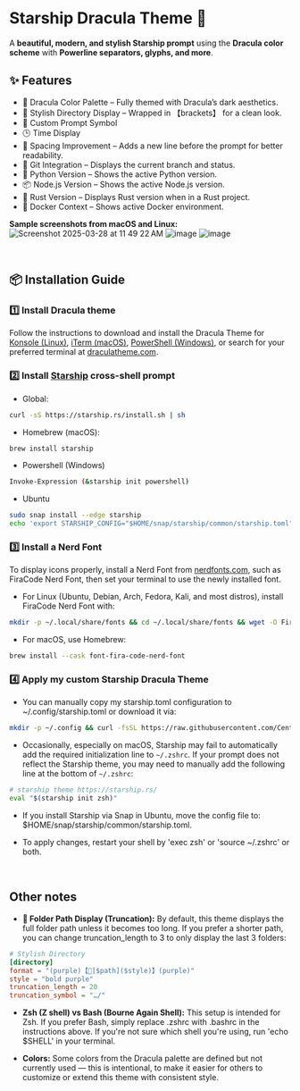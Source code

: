 # Starship Dracula Theme 🚀

A **beautiful, modern, and stylish Starship prompt** using the **Dracula color scheme** with **Powerline separators, glyphs, and more**.

## ✨ Features
- 🎨 Dracula Color Palette – Fully themed with Dracula’s dark aesthetics.
- 📂 Stylish Directory Display – Wrapped in 【brackets】 for a clean look.
- 🚀 Custom Prompt Symbol
- 🕒 Time Display
- 📏 Spacing Improvement – Adds a new line before the prompt for better readability.
- 🌱 Git Integration – Displays the current branch and status.
- 🐍 Python Version – Shows the active Python version.
- 📦 Node.js Version – Shows the active Node.js version.
- 🦀 Rust Version – Displays Rust version when in a Rust project.
- 🐳 Docker Context – Shows active Docker environment.

**Sample screenshots from macOS and Linux:**
![Screenshot 2025-03-28 at 11 49 22 AM](https://github.com/user-attachments/assets/3f8c75af-b6a1-4c6b-9e5c-6245a8973366)
![image](https://github.com/user-attachments/assets/38d37e12-142e-4a46-ac4f-f2bf88f8ecdd)
![image](https://github.com/user-attachments/assets/2186bd22-637a-4e20-a15e-598ca81f48a2)

<br>

## 📦 Installation Guide
### **1️⃣ Install Dracula theme**
Follow the instructions to download and install the Dracula Theme for [Konsole (Linux)](https://draculatheme.com/konsole), [iTerm (macOS)](https://draculatheme.com/iterm), [PowerShell (Windows)](https://draculatheme.com/powershell), or search for your preferred terminal at [draculatheme.com](https://draculatheme.com).

### **2️⃣ Install [Starship](https://starship.rs/) cross-shell prompt**
- Global:
```bash
curl -sS https://starship.rs/install.sh | sh
```

- Homebrew (macOS):
```bash
brew install starship
```

- Powershell (Windows)
```bash
Invoke-Expression (&starship init powershell)
```

- Ubuntu
```bash
sudo snap install --edge starship
echo 'export STARSHIP_CONFIG="$HOME/snap/starship/common/starship.toml"' >> ~/.zshrc
```

### **3️⃣ Install a Nerd Font**
To display icons properly, install a Nerd Font from [nerdfonts.com](https://nerdfonts.com), such as FiraCode Nerd Font, then set your terminal to use the newly installed font.

- For Linux (Ubuntu, Debian, Arch, Fedora, Kali, and most distros), install FiraCode Nerd Font with:
```bash
mkdir -p ~/.local/share/fonts && cd ~/.local/share/fonts && wget -O FiraCode.zip https://github.com/ryanoasis/nerd-fonts/releases/latest/download/FiraCode.zip && unzip -o FiraCode.zip -d FiraCode && rm FiraCode.zip && fc-cache -fv

```
- For macOS, use Homebrew:
```bash
brew install --cask font-fira-code-nerd-font
```

### **4️⃣ Apply my custom Starship Dracula Theme**
- You can manually copy my starship.toml configuration to ~/.config/starship.toml or download it via:
```bash
mkdir -p ~/.config && curl -fsSL https://raw.githubusercontent.com/Century300/custom-starship-dracula-theme/main/starship.toml -o ~/.config/starship.toml
```

- Occasionally, especially on macOS, Starship may fail to automatically add the required initialization line to `~/.zshrc`. If your prompt does not reflect the Starship theme, you may need to manually add the following line at the bottom of `~/.zshrc`:
```bash
# starship theme https://starship.rs/
eval "$(starship init zsh)"
```
- If you install Starship via Snap in Ubuntu, move the config file to: $HOME/snap/starship/common/starship.toml.

- To apply changes, restart your shell by 'exec zsh' or 'source ~/.zshrc' or both.

<br>

## Other notes
- **📂 Folder Path Display (Truncation):**
By default, this theme displays the full folder path unless it becomes too long.
If you prefer a shorter path, you can change truncation_length to 3 to only display the last 3 folders:
```toml
# Stylish Directory
[directory]
format = "(purple)【📂[$path]($style)】(purple)"
style = "bold purple"
truncation_length = 20
truncation_symbol = "…/"
```

- **Zsh (Z shell) vs Bash (Bourne Again Shell):**
This setup is intended for Zsh. If you prefer Bash, simply replace .zshrc with .bashrc in the instructions above.
If you're not sure which shell you're using, run 'echo $SHELL' in your terminal.

- **Colors:**
Some colors from the Dracula palette are defined but not currently used — this is intentional, to make it easier for others to customize or extend this theme with consistent style.
